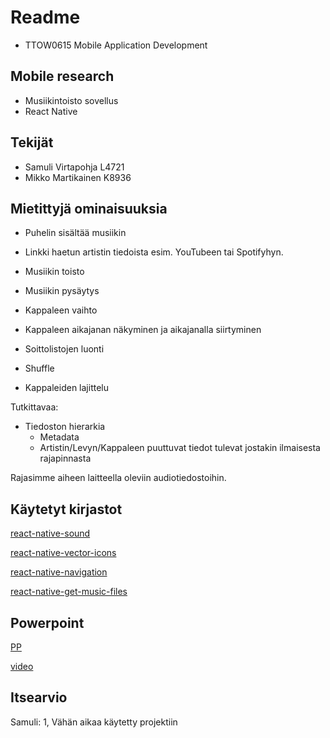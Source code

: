 # Readme 

* TTOW0615 Mobile Application Development 

## Mobile research

* Musiikintoisto sovellus
* React Native

## Tekijät
- Samuli Virtapohja L4721
- Mikko Martikainen K8936

## Mietittyjä ominaisuuksia

- Puhelin sisältää musiikin
- Linkki haetun artistin tiedoista esim. YouTubeen tai Spotifyhyn.
- Musiikin toisto
- Musiikin pysäytys
- Kappaleen vaihto

- Kappaleen aikajanan näkyminen ja aikajanalla siirtyminen
- Soittolistojen luonti
- Shuffle
- Kappaleiden lajittelu

Tutkittavaa:
- Tiedoston hierarkia
    - Metadata
    - Artistin/Levyn/Kappaleen puuttuvat tiedot tulevat jostakin ilmaisesta rajapinnasta

Rajasimme aiheen laitteella oleviin audiotiedostoihin.

## Käytetyt kirjastot

[react-native-sound](https://github.com/zmxv/react-native-sound)

[react-native-vector-icons](https://github.com/oblador/react-native-vector-icons)

[react-native-navigation](https://facebook.github.io/react-native/docs/navigation)

[react-native-get-music-files](https://www.npmjs.com/package/react-native-get-music-files)

## Powerpoint

[PP](https://jamkstudent-my.sharepoint.com/:p:/g/personal/l4721_student_jamk_fi/EZqUAIN2UB9FvkpvvpAryf8BtDdpp5ci5SpR9nQjbbZjoA?e=BXBOIQ)

[video](https://www.youtube.com/watch?v=9Nmv-zwEBCY&feature=youtu.be)

## Itsearvio

Samuli: 1, Vähän aikaa käytetty projektiin
